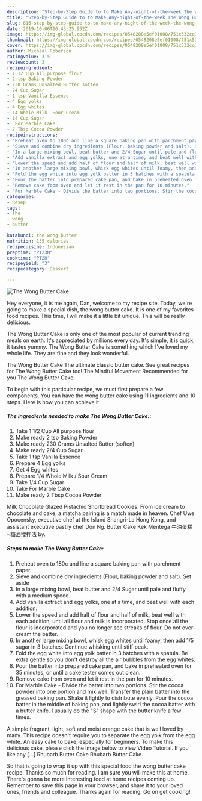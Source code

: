 ```yaml
---
description: "Step-by-Step Guide to to Make Any-night-of-the-week The Wong Butter Cake"
title: "Step-by-Step Guide to to Make Any-night-of-the-week The Wong Butter Cake"
slug: 816-step-by-step-guide-to-to-make-any-night-of-the-week-the-wong-butter-cake
date: 2019-10-06T16:45:25.952Z
image: https://img-global.cpcdn.com/recipes/0548208e5ef01008/751x532cq70/the-wong-butter-cake-recipe-main-photo.jpg
thumbnail: https://img-global.cpcdn.com/recipes/0548208e5ef01008/751x532cq70/the-wong-butter-cake-recipe-main-photo.jpg
cover: https://img-global.cpcdn.com/recipes/0548208e5ef01008/751x532cq70/the-wong-butter-cake-recipe-main-photo.jpg
author: Micheal Roberson
ratingvalue: 3.5
reviewcount: 3
recipeingredient:
- 1 12 Cup All purpose flour
- 2 tsp Baking Powder
- 230 Grams Unsalted Butter soften
- 24 Cup Sugar
- 1 tsp Vanilla Essence
- 4 Egg yolks
- 4 Egg whites
- 14 Whole Milk  Sour Cream
- 14 Cup Sugar
-  For Marble Cake
- 2 Tbsp Cocoa Powder
recipeinstructions:
- "Preheat oven to 180c and line a square baking pan with parchment paper."
- "Sieve and combine dry ingredients (Flour, baking powder and salt). Set aside"
- "In a large mixing bowl, beat butter and 2/4 Sugar until pale and fluffy with a medium speed."
- "Add vanilla extract and egg yolks, one at a time, and beat well with each addition."
- "Lower the speed and add half of flour and half of milk, beat well with each addition, until all flour and milk is incorporated. Stop once all the flour is incorporated and you no longer see streaks of flour. Do not over-cream the batter."
- "In another large mixing bowl, whisk egg whites until foamy, then add 1/5 sugar in 3 batches. Continue whisking until stiff peak."
- "Fold the egg white into egg yolk batter in 3 batches with a spatula. Be extra gentle so you don&#39;t destroy all the air bubbles from the egg whites."
- "Pour the batter into prepared cake pan, and bake in preheated oven for 35 minutes, or until a cake tester comes out clean."
- "Remove cake from oven and let it rest in the pan for 10 minutes."
- "For Marble Cake - Divide the batter into two portions. Stir the cocoa powder into one portion and mix well. Transfer the plain batter into the greased baking pan. Shake it lightly to distribute evenly. Pour the cocoa batter in the middle of baking pan, and lightly swirl the cocoa batter with a butter knife. I usually do the &#34;S&#34; shape with the butter knife a few times."
categories:
- Resep
tags:
- the
- wong
- butter

katakunci: the wong butter
nutrition: 135 calories
recipecuisine: Indonesian
preptime: "PT23M"
cooktime: "PT2H"
recipeyield: "3"
recipecategory: Dessert

---
```



![The Wong Butter Cake](https://img-global.cpcdn.com/recipes/0548208e5ef01008/751x532cq70/the-wong-butter-cake-recipe-main-photo.jpg)

Hey everyone, it is me again, Dan, welcome to my recipe site. Today, we're going to make a special dish, the wong butter cake. It is one of my favorites food recipes. This time, I will make it a little bit unique. This will be really delicious.

The Wong Butter Cake is only one of the most popular of current trending meals on earth. It's appreciated by millions every day. It's simple, it is quick, it tastes yummy. The Wong Butter Cake is something which I've loved my whole life. They are fine and they look wonderful.

The Wong Butter Cake The ultimate classic butter cake. See great recipes for The Wong Butter Cake too! The Mindful Movement Recommended for you The Wong Butter Cake.


To begin with this particular recipe, we must first prepare a few components. You can have the wong butter cake using 11 ingredients and 10 steps. Here is how you can achieve it.

##### The ingredients needed to make The Wong Butter Cake::

1. Take 1 1/2 Cup All purpose flour
1. Make ready 2 tsp Baking Powder
1. Make ready 230 Grams Unsalted Butter (soften)
1. Make ready 2/4 Cup Sugar
1. Take 1 tsp Vanilla Essence
1. Prepare 4 Egg yolks
1. Get 4 Egg whites
1. Prepare 1/4 Whole Milk / Sour Cream
1. Take 1/4 Cup Sugar
1. Take  For Marble Cake
1. Make ready 2 Tbsp Cocoa Powder


Milk Chocolate Glazed Pistachio Shortbread Cookies. From ice cream to chocolate and cake, a matcha pairing is a match made in heaven. Chef Uwe Opocensky, executive chef at the Island Shangri-La Hong Kong, and assistant executive pastry chef Don Ng. Butter Cake Kek Mentega 牛油蛋糕~糖油搅拌法 by. 

##### Steps to make The Wong Butter Cake:

1. Preheat oven to 180c and line a square baking pan with parchment paper.
1. Sieve and combine dry ingredients (Flour, baking powder and salt). Set aside
1. In a large mixing bowl, beat butter and 2/4 Sugar until pale and fluffy with a medium speed.
1. Add vanilla extract and egg yolks, one at a time, and beat well with each addition.
1. Lower the speed and add half of flour and half of milk, beat well with each addition, until all flour and milk is incorporated. Stop once all the flour is incorporated and you no longer see streaks of flour. Do not over-cream the batter.
1. In another large mixing bowl, whisk egg whites until foamy, then add 1/5 sugar in 3 batches. Continue whisking until stiff peak.
1. Fold the egg white into egg yolk batter in 3 batches with a spatula. Be extra gentle so you don&#39;t destroy all the air bubbles from the egg whites.
1. Pour the batter into prepared cake pan, and bake in preheated oven for 35 minutes, or until a cake tester comes out clean.
1. Remove cake from oven and let it rest in the pan for 10 minutes.
1. For Marble Cake - Divide the batter into two portions. Stir the cocoa powder into one portion and mix well. Transfer the plain batter into the greased baking pan. Shake it lightly to distribute evenly. Pour the cocoa batter in the middle of baking pan, and lightly swirl the cocoa batter with a butter knife. I usually do the &#34;S&#34; shape with the butter knife a few times.


A simple fragrant, light, soft and moist orange cake that is well loved by many. This recipe doesn&#39;t require you to separate the egg yolk from the egg white. An easy cake to bake, especially for beginners. To make this delicious cake, please click the image below to view Video Tutorial. If you like any […] Rhubarb Butter Cake Rhubarb Butter Cake. 

So that is going to wrap it up with this special food the wong butter cake recipe. Thanks so much for reading. I am sure you will make this at home. There's gonna be more interesting food at home recipes coming up. Remember to save this page in your browser, and share it to your loved ones, friends and colleague. Thanks again for reading. Go on get cooking!
